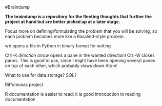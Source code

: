#Braindump

**The braindump is a repository for the fleeting thoughts that further the project at hand but are better picked up at a later stage.**


Focus more on defining/formulating the problem that you will be solving, so each problem becomes more like a Rosalind-style problem.

wb opens a file in Python in binary format for writing

Ctrl-K *direction arrow* opens a pane in the wanted direction!
Ctrl-W closes panes. This is good to use, since I might have been opening several panes on top of each other, which probably slows down Atom!

What to use for data storage? SQL?

Riffomonas project

R documentation is easier to read; it is good introduction to reading documentation
